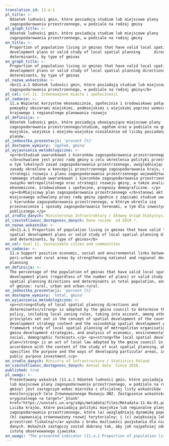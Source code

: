 ```yaml
---
translation_id: 11-a-1
pl_title: >-
  Odsetek ludności gmin, które posiadają studium lub miejscowe plany
  zagospodarowania przestrzennego, w podziale na rodzaj gminy
pl_graph_title: >-
  Odsetek ludności gmin, które posiadają studium lub miejscowe plany
  zagospodarowania przestrzennego, w podziale na rodzaj gminy
en_title: >-
  Proportion of population living in gminas that have valid local spatial
  development plans or valid study of local spatial planning      directions and
  determinants, by type of gminas
en_graph_title: >-
  Proportion of population living in gminas that have valid local spatial
  development plans or valid study of local spatial planning directions and
  determinants, by type of gminas
pl_nazwa_wskaznika: >-
  <b>11.a.1 Odsetek ludności gmin, które posiadają studium lub miejscowe plany
  zagospodarowania przestrzennego, w podziale na rodzaj gminy</b>
pl_cel: Cel 11. Zrównoważone miasta i społeczności
pl_zadanie: >-
  11.a Wspierać korzystne ekonomicznie, społecznie i środowiskowo połączenia
  pomiędzy obszarami miejskimi, podmiejskimi i wiejskimi poprzez wzmocnienie
  krajowego i regionalnego planowania rozwoju
pl_definicja: >-
  Odsetek ludności gmin, które posiadają obowiązujące miejscowe plany
  zagospodarowania przestrzennego/studium, ogółem oraz w podziale na gminy
  miejskie, wiejskie i miejsko-wiejskie niezależnie od liczby posiadanych
  planów.
pl_jednostka_prezentacji: 'procent [%]'
pl_dostepne_wymiary: 'ogółem, gmina'
pl_wyjasnienia_metodologiczne: >-
  <p><b>Studium uwarunkowań i kierunków zagospodarowania przestrzennego
  </b>uchwalane jest przez radę gminy w celu określenia polityki przestrzennej,
  w tym lokalnych zasad zagospodarowania przestrzennego, uwzględniając m.in.
  zasady określone w koncepcji przestrzennego zagospodarowania kraju, ustalenia
  strategii rozwoju i planu zagospodarowania przestrzennego województwa,
  ramowego studium uwarunkowań i kierunków zagospodarowania przestrzennego
  związku metropolitalnego oraz strategii rozwoju gminy, a także analizy
  ekonomiczne, środowiskowe i społeczne, prognozy demograficzne. </p>
  <p><b>Miejscowy plan zagospodarowania przestrzennego </b>stanowi akt prawa
  miejscowego uchwalony przez radę gminy zgodnie z zapisami studium uwarunkowań
  i kierunków zagospodarowania przestrzennego, w którym określa się
  przeznaczenie i sposoby zagospodarowania terenami, w tym dla inwestycji celu
  publicznego.</p>
pl_zrodlo_danych: Ministerstwo Infrastruktury / Główny Urząd Statystyczny
pl_czestotliwosc_dostępnosc_danych: Dane roczne  od 2010 r.
en_nazwa_wskaznika: >-
  <b>11.a.1 Proportion of population living in gminas that have valid local
  spatial development plans or valid study of local spatial planning directions
  and determinants, by type of gminas</b>
en_cel: Goal 11. Sustainable cities and communities
en_zadanie: >-
  11.a Support positive economic, social and environmental links between urban,
  peri-urban and rural areas by strengthening national and regional development
  planning
en_definicja: >-
  The percentage of the population of gminas that have valid local spatial
  development plans (regardless of the number of plans) or valid study of local
  spatial planning directions and determinants in total population, and by type
  of gminas: rural, urban and urban-rural.
en_jednostka_prezentacji: 'percent [%]'
en_dostepne_wymiary: 'total, gmina'
en_wyjasnienia_metodologiczne: >-
  <p><strong>Study of local spatial planning directions and
  determinants</strong> is adopted by the gmina council to determine the spatial
  policy, including local zoning rules, taking into account, among others,
  principles set out in the concept of spatial development of the country, the
  development strategy content and the voivodship spatial development plan, the
  framework study of local spatial planning of metropolitan organisation and
  gmina development strategies, and analysis of economic, environmental and
  social, demographic forecasts.</p> <p><strong>The local spatial development
  plan</strong> is an act of local law adopted by the gmina council in
  accordance with the content of the study of ocal spatial planning, which
  specifies the purpose and the ways of developing particular areas, including
  public purpose investment.</p>
en_zrodlo_danych: Ministry of Infrastructure / Statistics Poland
en_czestotliwosc_dostępnosc_danych: Annual data  Since 2010.
published: true
pl_uwagi: >-
  Prezentowany wskaźnik (11.a.1 Odsetek ludności gmin, które posiadają studium
  lub miejscowe plany zagospodarowania przestrzennego, w podziale na rodzaj
  gminy) jest zastępczym wobec miernika z oficjalnej listy wskaźników
  monitorujących Cele Zrównoważonego Rozwoju ONZ. Zastąpienie wskaźnika
  oryginalnego <a target="_blank"
  href="https://unstats.un.org/sdgs/metadata/files/Metadata-11-0a-01.pdf">(11.a.1
  Liczba krajów, które posiadają polityki miejskie lub regionalne plany
  zagospodarowania przestrzennego, które (a) uwzględniają dynamikę populacyjną;
  (b) zapewniają zrównoważony rozwój terytorialny; i (c) zwiększają lokalną
  przestrzeń fiskalną)</a> wynika z braku możliwości pozyskania dla niego
  danych. Wskaźnik zastępczy został dobrany tak, aby jak najpełniej oddawał
  istotę obserwowanego zjawiska.
en_uwagi: "The presented indicator (11.a.1 Proportion of population living in gminas that have valid local spatial development plans or valid study of local spatial planning directions and determinants, by type of gminas) is a proxy indicator to the one adopted in the official list of indicators of the UN Sustainable Development Goals. The replacement of the original indicator <a target=\"_blank\" href=\"https://unstats.un.org/sdgs/metadata/files/Metadata-11-0a-01.pdf\">(11.a.1 Annual mean levels of fine particulate matter (e.g.\_PM2.5 and PM10) in cities (population weighted))</a> is due to the inability to obtain data for it. The proxy indicator has been selected so as to most fully reflect the essence of the observed phenomenon."
---
```

